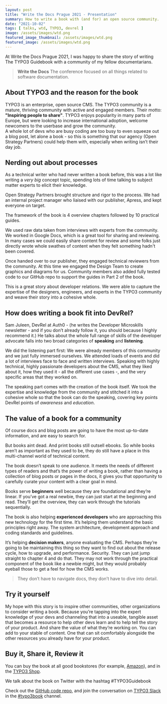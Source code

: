 ```yaml
---
layout: post
title: "Write the Docs Prague 2021 - Presentation"
summary: How to write a book with (and for) an open source community.
date: "2021-10-02"
tags: [ talks, wtd, TYPO3, devrel ]
image: /assets/images/wtd.png
featured_image_thumbnail: /assets/images/wtd.png
featured_image: /assets/images/wtd.png
---
```


At Write the Docs Prague 2021, I was happy to share the story of writing The TYPO3 Guidebook with a community of my fellow documentarians.

> **Write the Docs**
> The conference focused on all things related to software documentation.

## About TYPO3 and the reason for the book

TYPO3 is an enterprise, open source CMS. The TYPO3 community is a mature, thriving community with active and engaged members. Their motto: **"Inspiring people to share"**.
TYPO3 enjoys popularity in many parts of Europe, but were looking to increase international adoption, welcome newcomers to the userbase and grow the community.  
A whole lot of devs who are busy coding are too busy to even squeeze out a blog post, let alone a book - so this is something that our agency (Open Strategy Partners) could help them with, especially when writing isn’t their day job. 

## Nerding out about processes 

As a technical writer who had never written a book before, this was a lot like writing a _very big_ concept topic, spending lots of time talking to subject matter experts to elicit their knowledge.

Open Strategy Partners brought structure and rigor to the process. We had an internal project manager who liaised with our publisher, Apress, and kept everyone on target.

The framework of the book is 4 overview chapters followed by 10 practical guides. 

We used raw data taken from interviews with experts from the community. We worked in Google Docs, which is a great tool for sharing and reviewing. In many cases we could easily share content for review and 
some folks just directly wrote whole swathes of content when they felt something hadn't been covered. 

Once handed over to our publisher, they engaged technical reviewers from the community. At this time we engaged the Design Team to create graphics and diagrams for us. Community members also
added fully tested code to our GitHub repo to support the guides in Part 2 of the book.

This is a great story about developer relations. We were able to capture the expertise of the designers, engineers, and experts in the TYPO3 community and weave their story into a cohesive whole. 

## How does writing a book fit into DevRel? ##

Sam Juleen, DevRel at Auth0 - (he writes the Developer Microskills newsletter - and if you don’t already follow it, you should because I highly recommend it.)
He talks about the whole full range of skills of the developer advocate falls into two broad categories of **speaking** and **listening**. 

We did the listening part first:
We were already members of this community and we just fully immersed ourselves. We attended loads of events and did a lot of interviews face to face and written interviews. Speaking with highly technical, highly passionate developers about the CMS, what they liked about it, how they used it - all the different use cases -, and the very specific areas that they worked on.

The speaking part comes with the creation of the book itself. We took the expertise and knowledge from the community and stitched it into a cohesive whole so that the book can do the speaking, covering key points DevRel points of _awareness_ and _education_. 

## The value of a book for a community

Of course docs and blog posts are going to have the most up-to-date information, and are easy to search for. 

But books aint dead. And print books still outsell ebooks. So while books aren’t as important as they used to be, they do still have a place in this multi-channel world of technical content. 

The book doesn’t speak to one audience. It meets the needs of different types of readers and that’s the power of writing a book, rather than having a collection of blog posts or pages in the docs, it gives you that opportunity to carefully curate your content with a clear goal in mind.

Books serve **beginners** well because they are foundational and they’re linear. If you’ve got a real newbie, they can just start at the beginning and read. They’ll get the overview, they can work through the tutorials sequentially.

The book is also helping **experienced developers** who are approaching this new technology for the first time. It’s helping them understand the basic principles right away. The system architecture, development approach and coding standards and guidelines. 

It’s helping **decision makers**, anyone evaluating the CMS. Perhaps they’re going to be maintaining this thing so they want to find out about the release cycle, how to upgrade, and performance. Security. They can just jump straight to chapter 4 and do that. They may not work through the practical component of the book like a newbie might, but they would probably eyeball those to get a feel for how the CMS works.

> They don’t have to navigate docs, they don’t have to dive into detail. 

## Try it yourself ##

My hope with this story is to inspire other communities, other organizations to consider writing a book. 
Because you’re tapping into the expert knowledge of your devs and channeling that into a useable, tangible asset that becomes a resource to help other devs learn and to help tell the story of your product. 
And share the value of what they’re working on. 
You can add to your stable of content. One that can sit comfortably alongside the other resources you already have for your product. 

## Buy it, Share it, Review it

You can buy the book at all good bookstores (for example, [Amazon](https://www.amazon.com/dp/1484265246/)), and in the [TYPO3 Shop](https://shop.typo3.com/).

We talk about the book on Twitter with the hashtag #TYPO3Guidebook

Check out the [GitHub code repo](https://github.com/Apress/the-typo3-guidebook), and join the conversation on [TYPO3 Slack](https://typo3.org/community/meet/chat-slack) in the [#typo3book](https://typo3.slack.com/archives/CU8E4QBNG) channel.
